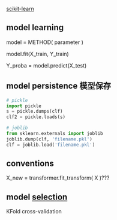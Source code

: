 [scikit-learn](http://scikit-learn.org/stable/tutorial/basic/tutorial.html)

## model learning
<!--模型加载-->
model = METHOD( parameter )
<!--训练模型-->
model.fit(X_train, Y_train) 
<!--模型预测-->
Y_proba = model.predict(X_test)

## model persistence 模型保存
```python
# pickle
import pickle
s = pickle.dumps(clf)
clf2 = pickle.loads(s)

# joblib
from sklearn.externals import joblib
joblib.dump(clf, 'filename.pkl') 
clf = joblib.load('filename.pkl') 
```
## conventions
<!--cast 数据类型转换-->
X_new = transformer.fit_transform( X )???
<!--refitting and updating parameters-->



## model [selection](http://scikit-learn.org/stable/tutorial/statistical_inference/model_selection.html)
<!--就是尝试了K次训练-->
KFold cross-validation  
<!--cross-validation generators-->
<!--grid search-->